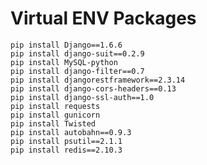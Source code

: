 Virtual ENV Packages
====

    pip install Django==1.6.6
    pip install django-suit==0.2.9
    pip install MySQL-python
    pip install django-filter==0.7
    pip install djangorestframework==2.3.14
    pip install django-cors-headers==0.13
    pip install django-ssl-auth==1.0
    pip install requests
    pip install gunicorn
    pip install Twisted
    pip install autobahn==0.9.3
    pip install psutil==2.1.1
    pip install redis==2.10.3
